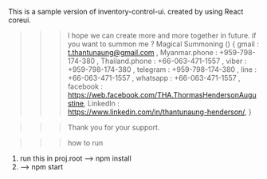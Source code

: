 This is a sample version of inventory-control-ui. created by using React coreui.

>>> I hope we can create more and more together in future. 
>>> if you want to summon me ?
>>> Magical Summoning () {
        gmail           : t.thantunaung@gmail.com , 
        Myanmar.phone   : +959-798-174-380 ,
        Thailand.phone  : +66-063-471-1557 ,
        viber           : +959-798-174-380 ,
        telegram        : +959-798-174-380 ,
        line            : +66-063-471-1557 ,
        whatsapp        : +66-063-471-1557 ,
        facebook        : https://web.facebook.com/THA.ThormasHendersonAugustine,
        LinkedIn        : https://www.linkedin.com/in/thantunaung-henderson/,
    } 


>>>Thank you for your support.

>>>how to run
1. run this in proj.root --> npm install
2. --> npm start